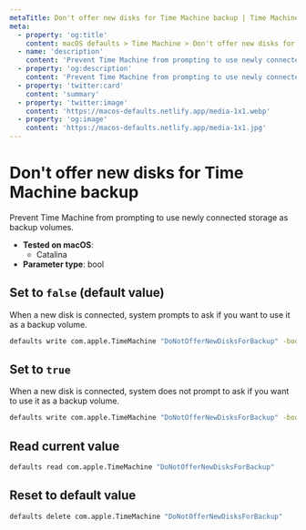```yaml
---
metaTitle: Don't offer new disks for Time Machine backup | Time Machine | macOS defaults
meta:
  - property: 'og:title'
    content: macOS defaults > Time Machine > Don't offer new disks for Time Machine backup
  - name: 'description'
    content: 'Prevent Time Machine from prompting to use newly connected storage as backup volumes.'
  - property: 'og:description'
    content: 'Prevent Time Machine from prompting to use newly connected storage as backup volumes.'
  - property: 'twitter:card'
    content: 'summary'
  - property: 'twitter:image'
    content: 'https://macos-defaults.netlify.app/media-1x1.webp'
  - property: 'og:image'
    content: 'https://macos-defaults.netlify.app/media-1x1.jpg'
---
```


# Don't offer new disks for Time Machine backup

Prevent Time Machine from prompting to use newly connected storage as backup volumes.

<!-- break lists -->

- **Tested on macOS**:
  - Catalina
- **Parameter type**: bool

## Set to `false` (default value)

When a new disk is connected, system prompts to ask if you want to use it as a backup volume.

```bash
defaults write com.apple.TimeMachine "DoNotOfferNewDisksForBackup" -bool "false"
```

## Set to `true`

When a new disk is connected, system does not prompt to ask if you want to use it as a backup volume.

```bash
defaults write com.apple.TimeMachine "DoNotOfferNewDisksForBackup" -bool "true"
```

## Read current value

```bash
defaults read com.apple.TimeMachine "DoNotOfferNewDisksForBackup"
```

## Reset to default value

```bash
defaults delete com.apple.TimeMachine "DoNotOfferNewDisksForBackup"
```
